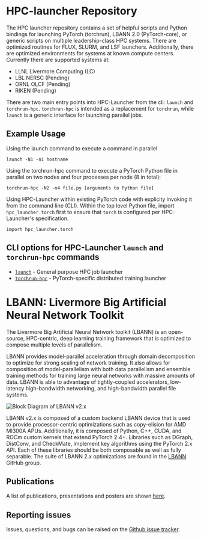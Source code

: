 # HPC-launcher Repository

The HPC launcher repository contains a set of helpful scripts and
Python bindings for launching PyTorch (torchrun), LBANN 2.0
(PyTorch-core), or generic scripts on multiple leadership-class HPC
systems.  There are optimized routines for FLUX, SLURM, and LSF
launchers.  Additionally, there are optimized environments for systems
at known compute centers.  Currently there are supported systems at:
 - LLNL Livermore Computing (LC)
 - LBL NERSC (Pending)
 - ORNL OLCF (Pending)
 - RIKEN (Pending)

There are two main entry points into HPC-Launcher from the cli:
`launch` and `torchrun-hpc`.  `torchrun-hpc` is intended as a
replacement for `torchrun`, while `launch` is a generic interface for
launching parallel jobs.

## Example Usage

Using the launch command to execute a command in parallel
```
launch -N1 -n1 hostname
```

Using the torchrun-hpc command to execute a PyTorch Python file in parallel on two nodes and four processes per node (8 in total):
```
torchrun-hpc -N2 -n4 file.py [arguments to Python file]
```

Using HPC-Launcher within existing PyTorch code with explicity invoking it from the command line (CLI).  Within the top level Python file, import `hpc_launcher.torch` first to ensure that `torch` is configured per HPC-Launcher's specification.
```
import hpc_launcher.torch
```

## CLI options for HPC-Launcher `launch` and `torchrun-hpc` commands

- [`launch`](./launch_cli.md) - General purpose HPC job launcher
- [`torchrun-hpc`](./torchrun-hpc_cli_2.md) - PyTorch-specific distributed training launcher

# LBANN: Livermore Big Artificial Neural Network Toolkit

The Livermore Big Artificial Neural Network toolkit (LBANN) is an
open-source, HPC-centric, deep learning training framework that is
optimized to compose multiple levels of parallelism.

LBANN provides model-parallel acceleration through domain
decomposition to optimize for strong scaling of network training.  It
also allows for composition of model-parallelism with both data
parallelism and ensemble training methods for training large neural
networks with massive amounts of data.  LBANN is able to advantage of
tightly-coupled accelerators, low-latency high-bandwidth networking,
and high-bandwidth parallel file systems.

![Block Diagram of LBANN v2.x](LBANN_2.0_Block_Diagram.png "Block
Diagram of LBANN v2.x architecture")

LBANN v2.x is composed of a custom backend LBANN device that is used
to provide processor-centric optimizations such as copy-elision for
AMD MI300A APUs.  Additionally, it is composed of Python, C++, CUDA,
and ROCm custom kernels that extend PyTorch 2.4+.  Libraries such as
DGraph, DistConv, and CheckMate, implement key algorithms using the
PyTorch 2.x API.  Each of these libraries should be both composable as
well as fully separable.  The suite of LBANN 2.x optimizations are
found in the [LBANN](https://github.com/orgs/LBANN/repositories)
GitHub group.

## Publications

A list of publications, presentations and posters are shown
[here](https://lbann.readthedocs.io/en/latest/publications.html).

## Reporting issues
Issues, questions, and bugs can be raised on the [Github issue
tracker](https://github.com/LBANN/HPC-launcher/issues).
